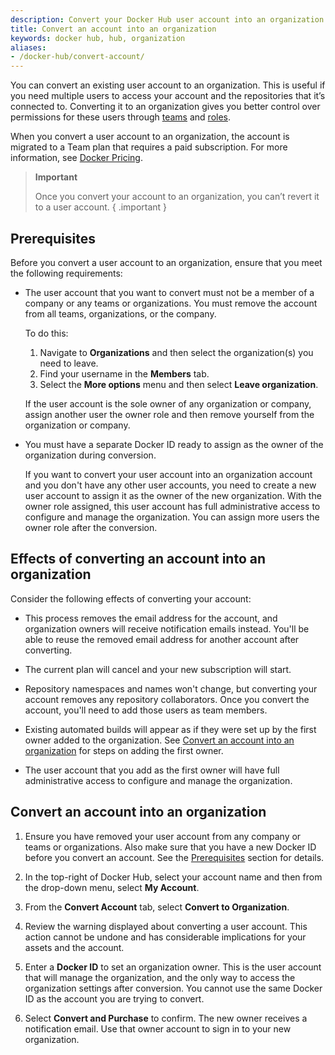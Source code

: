 ```yaml
---
description: Convert your Docker Hub user account into an organization
title: Convert an account into an organization
keywords: docker hub, hub, organization
aliases:
- /docker-hub/convert-account/
---
```


You can convert an existing user account to an organization. This is useful if you need multiple users to access your account and the repositories that it’s connected to. Converting it to an organization gives you better control over permissions for these users through [teams](manage-a-team.md) and [roles](roles-and-permissions.md).

When you convert a user account to an organization, the account is migrated to a Team plan that requires a paid subscription. For more information, see [Docker Pricing](https://www.docker.com/pricing).

> **Important**
>
> Once you convert your account to an organization, you can’t revert it to a user account. 
{ .important }

## Prerequisites

Before you convert a user account to an organization, ensure that you meet the following requirements:

- The user account that you want to convert must not be a member of a company or any teams or organizations. You must remove the account from all teams, organizations, or the company.

    To do this:
    1. Navigate to **Organizations** and then select the organization(s) you need to leave.
    2. Find your username in the **Members** tab.
    3. Select the **More options** menu and then select **Leave organization**.

    If the user account is the sole owner of any organization or company, assign another user the owner role and then remove yourself from the organization or company.

-  You must have a separate Docker ID ready to assign as the owner of the organization during conversion.

    If you want to convert your user account into an organization account and you don't have any other user accounts, you need to create a new user account to assign it as the owner of the new organization. With the owner role assigned, this user account has full administrative access to configure and manage the organization. You can assign more users the owner role after the conversion.

## Effects of converting an account into an organization

Consider the following effects of converting your account:

- This process removes the email address for the account, and organization owners will receive notification emails instead. You'll be able to reuse the removed email address for another account after converting.

- The current plan will cancel and your new subscription will start.

- Repository namespaces and names won't change, but converting your account removes any repository collaborators. Once you convert the account, you'll need to add those users as team members.

- Existing automated builds will appear as if they were set up by the first owner added to the organization. See [Convert an account into an organization](#convert-an-account-into-an-organization) for steps on adding the first owner.

- The user account that you add as the first owner will have full administrative access to configure and manage the organization.

## Convert an account into an organization

1. Ensure you have removed your user account from any company or teams or organizations. Also make sure that you have a new Docker ID before you convert an account. See the [Prerequisites](#prerequisites) section for details.

2. In the top-right of Docker Hub, select your account name and then from the drop-down menu, select **My Account**.

3. From the **Convert Account** tab, select **Convert to Organization**.

4. Review the warning displayed about converting a user account. This action cannot be undone and has considerable implications for your assets and the account.

5. Enter a **Docker ID** to set an organization owner. This is the user account that will manage the organization, and the only way to access the organization settings after conversion. You cannot use the same Docker ID as the account you are trying to convert.

6. Select **Convert and Purchase** to confirm. The new owner receives a notification email. Use that owner account to sign in to your new organization.
